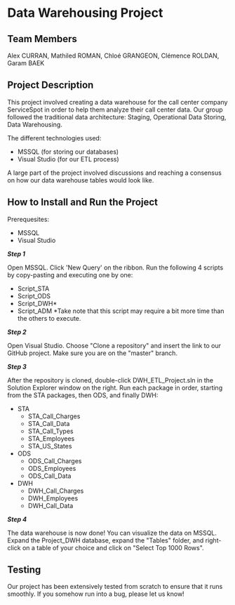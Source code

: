 # Data Warehousing Project

## Team Members

Alex CURRAN, Mathiled ROMAN, Chloé GRANGEON, Clémence ROLDAN, Garam BAEK

## Project Description

This project involved creating a data warehouse for the call center company ServiceSpot in order to help them analyze their call center data. Our group followed the traditional data architecture: Staging, Operational Data Storing, Data Warehousing.

The different technologies used:
- MSSQL (for storing our databases)
- Visual Studio (for our ETL process)

A large part of the project involved discussions and reaching a consensus on how our data warehouse tables would look like.

## How to Install and Run the Project

Prerequesites:
- MSSQL
- Visual Studio

***Step 1***

Open MSSQL. Click 'New Query' on the ribbon. Run the following 4 scripts by copy-pasting and executing one by one:
- Script_STA
- Script_ODS
- Script_DWH*
- Script_ADM
*Take note that this script may require a bit more time than the others to execute.

***Step 2***

Open Visual Studio. Choose "Clone a repository" and insert the link to our GitHub project. Make sure you are on the "master" branch.

***Step 3***

After the repository is cloned, double-click DWH_ETL_Project.sln in the Solution Explorer window on the right. Run each package in order, starting from the STA packages, then ODS, and finally DWH:
- STA
  - STA_Call_Charges
  - STA_Call_Data
  - STA_Call_Types
  - STA_Employees
  - STA_US_States
- ODS
  - ODS_Call_Charges
  - ODS_Employees
  - ODS_Call_Data
- DWH
  - DWH_Call_Charges
  - DWH_Employees
  - DWH_Call_Data

***Step 4***

The data warehouse is now done! You can visualize the data on MSSQL. Expand the Project_DWH database, expand the "Tables" folder, and right-click on a table of your choice and click on "Select Top 1000 Rows".

## Testing

Our project has been extensively tested from scratch to ensure that it runs smoothly. If you somehow run into a bug, please let us know!
